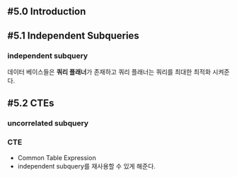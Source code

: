 ## #5.0 Introduction

## #5.1 Independent Subqueries

### independent subquery

데이터 베이스들은 **쿼리 플래너**가 존재하고 쿼리 플래너는 쿼리를 최대한 최적화 시켜준다.

## #5.2 CTEs

### uncorrelated subquery

### CTE
- Common Table Expression
- independent subquery를 재사용할 수 있게 해준다.